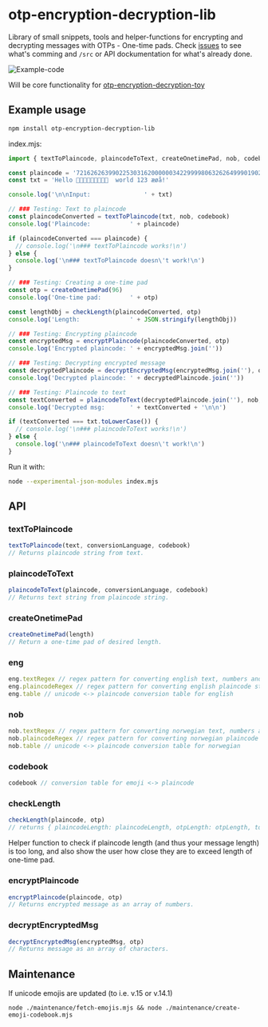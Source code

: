 # otp-encryption-decryption-lib
Library of small snippets, tools and helper-functions for encrypting and decrypting messages with OTPs - One-time pads. Check [issues](https://github.com/eklem/otp-encryption-decryption-lib/issues) to see what's comming and `/src` or API dockumentation for what's already done.

![Example-code](https://github.com/eklem/otp-encryption-decryption-tools/blob/trunk/otp-library-03.png)

Will be core functionality for [otp-encryption-decryption-toy](https://github.com/eklem/otp-encryption-decryption-toy)

## Example usage
```sh
npm install otp-encryption-decryption-lib
```

index.mjs:
```javaScript
import { textToPlaincode, plaincodeToText, createOnetimePad, nob, codebook, checkLength, encryptPlaincode, decryptEncryptedMsg } from '../src/index.mjs'

const plaincode = '72162626399022530316200000034229999806326264999019029039979767394'
const txt = 'Hello 👨‍👩‍👦‍👦🏳️‍🌈😀🇿🇼  world 123 æøå!'

console.log('\n\nInput:               ' + txt)

// ### Testing: Text to plaincode
const plaincodeConverted = textToPlaincode(txt, nob, codebook)
console.log('Plaincode:           ' + plaincode)

if (plaincodeConverted === plaincode) {
  // console.log('\n### textToPlaincode works!\n')
} else {
  console.log('\n### textToPlaincode doesn\'t work!\n')
}

// ### Testing: Creating a one-time pad
const otp = createOnetimePad(96)
console.log('One-time pad:        ' + otp)

const lengthObj = checkLength(plaincodeConverted, otp)
console.log('Length:              ' + JSON.stringify(lengthObj))

// ### Testing: Encrypting plaincode
const encryptedMsg = encryptPlaincode(plaincodeConverted, otp)
console.log('Encrypted plaincode: ' + encryptedMsg.join(''))

// ### Testing: Decrypting encrypted message
const decryptedPlaincode = decryptEncryptedMsg(encryptedMsg.join(''), otp)
console.log('Decrypted plaincode: ' + decryptedPlaincode.join(''))

// ### Testing: Plaincode to text
const textConverted = plaincodeToText(decryptedPlaincode.join(''), nob, codebook)
console.log('Decrypted msg:       ' + textConverted + '\n\n')

if (textConverted === txt.toLowerCase()) {
  // console.log('\n### plaincodeToText works!\n')
} else {
  console.log('\n### plaincodeToText doesn\'t work!\n')
}
```

Run it with:
```sh
node --experimental-json-modules index.mjs
```

## API

### textToPlaincode
```javaScript
textToPlaincode(text, conversionLanguage, codebook)
// Returns plaincode string from text.
```

### plaincodeToText
```javaScript
plaincodeToText(plaincode, conversionLanguage, codebook)
// Returns text string from plaincode string.
```

### createOnetimePad
```javaScript
createOnetimePad(length)
// Return a one-time pad of desired length.
```

### eng
```javaScript
eng.textRegex // regex pattern for converting english text, numbers and punctuation into single characters
eng.plaincodeRegex // regex pattern for converting english plaincode string into array of plaincodes
eng.table // unicode <-> plaincode conversion table for english
```

### nob
```javaScript
nob.textRegex // regex pattern for converting norwegian text, numbers and punctuation into single characters
nob.plaincodeRegex // regex pattern for converting norwegian plaincode string into array of plaincodes
nob.table // unicode <-> plaincode conversion table for norwegian
```

### codebook
```javaScript
codebook // conversion table for emoji <-> plaincode
```

### checkLength
```javaScript
checkLength(plaincode, otp)
// returns { plaincodeLength: plaincodeLength, otpLength: otpLength, tooLong: tooLong }
```
Helper function to check if plaincode length (and thus your message length) is too long, and also show the user how close they are to exceed length of one-time pad.

### encryptPlaincode
```javaScript
encryptPlaincode(plaincode, otp)
// Returns encrypted message as an array of numbers.
```

### decryptEncryptedMsg
```javaScript
decryptEncryptedMsg(encryptedMsg, otp)
// Returns message as an array of characters.
```

## Maintenance
If unicode emojis are updated (to i.e. v.15 or v.14.1)

```console
node ./maintenance/fetch-emojis.mjs && node ./maintenance/create-emoji-codebook.mjs
```
